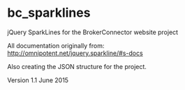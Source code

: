 bc_sparklines
=============

jQuery SparkLines for the BrokerConnector website project

All documentation originally from:
http://omnipotent.net/jquery.sparkline/#s-docs

Also creating the JSON structure for the project.

Version 1.1
June 2015